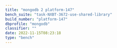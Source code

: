 ```yaml
---
title: "mongodb 2 platform-147"
bench_suite: "task-NXBT-3672-use-shared-library"
build_number: "platform-147"
dbprofile: "mongodb"
classifier: ""
date: 2022-11-15T08:23:18
type: "bench"
---
```

